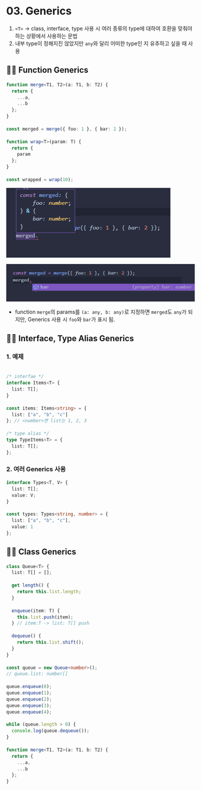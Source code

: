 # 03. Generics

1. `<T>` -> class, interface, type 사용 시 여러 종류의 type에 대하여 호환을 맞춰야 하는 상황에서 사용하는 문법
2. 내부 type이 정해지진 않았지만 `any`와 달리 어떠한 type인 지 유추하고 싶을 때 사용
  
## 👩‍💻 Function Generics

```typescript
function merge<T1, T2>(a: T1, b: T2) {
  return {
    ...a,
    ...b
  };
}

const merged = merge({ foo: 1 }, { bar: 2 });

function wrap<T>(param: T) {
  return {
    param
  };
}

const wrapped = wrap(10);
```
![](https://github.com/1000peach/React-Study/blob/master/12.%20React%EC%97%90%EC%84%9C%20Typescript%20%EB%8B%A4%EB%A3%A8%EA%B8%B0/images/generics-2.png?raw=true)

![](https://github.com/1000peach/React-Study/blob/4fe385eeaa8e33179aa1f29654b0b4d098d48910/12.%20React%EC%97%90%EC%84%9C%20Typescript%20%EB%8B%A4%EB%A3%A8%EA%B8%B0/images/generics-1.png?raw=true)

* function `merge`의 params를 `(a: any, b: any)`로 지정하면 `merged`도 `any`가 되지만, Generics 사용 시 `foo`와 `bar`가 표시 됨. 

## 👩‍💻 Interface, Type Alias Generics

### 1. 예제
```typescript

/* interfae */
interface Items<T> {
  list: T[];
}

const items: Items<string> = {
  list: ["a", "b", "c"]
}; // <number>면 list는 1, 2, 3

/* type alias */
type TypeItems<T> = {
  list: T[];
};
```
### 2. 여러 Generics 사용
```typescript
interface Types<T, V> {
  list: T[];
  value: V;
}

const types: Types<string, number> = {
  list: ["a", "b", "c"],
  value: 1
};
```

## 👩‍💻 Class Generics
```typescript
class Queue<T> {
  list: T[] = [];

  get length() {
    return this.list.length;
  }

  enqueue(item: T) {
    this.list.push(item);
  } // item:T -> list: T[] push

  dequeue() {
    return this.list.shift();
  }
}

const queue = new Queue<number>();
// queue.list: number[]

queue.enqueue(0);
queue.enqueue(1);
queue.enqueue(2);
queue.enqueue(3);
queue.enqueue(4);

while (queue.length > 0) {
  console.log(queue.dequeue());
}

function merge<T1, T2>(a: T1, b: T2) {
  return {
    ...a,
    ...b
  };
}
```